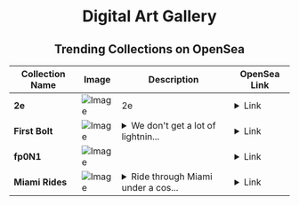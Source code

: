 <div align="center">

# Digital Art Gallery

## Trending Collections on OpenSea

| Collection Name                       | Image                                                                                     | Description                       | OpenSea Link                                                                                          |
|---------------------------------------|-------------------------------------------------------------------------------------------|-----------------------------------|--------------------------------------------------------------------------------------------------------|
| **2e** | ![Image](https://i.seadn.io/s/raw/files/ab52c19eba956ab89d1c7c9c73ba9317.jpg?w=500&auto=format?w=200&auto=format) | 2e | <details><summary>Link</summary>[2e](https://opensea.io/collection/2e-7)</details> |
| **First Bolt** | ![Image](https://i.seadn.io/s/raw/files/82c17923996e513d8317aa7beab8ae0a.jpg?w=500&auto=format?w=200&auto=format) | <details><summary>We don't get a lot of lightnin...</summary>We don't get a lot of lightning storms in my area, and I've always wanted to capture a bolt. As luck would have it, a storm rolled in while i was in bed. Thunder woke me. I ran downstairs and grabbed the camera, headed outside on the deck and started snapping. I wasn't 100% sure what to set, just started snapping and adjusting my settings. The storm faded as quickly as it arrived. Upon viewing my shots,I found that the very first click (accidental while getting it on the tripod) caught this. :)</details> | <details><summary>Link</summary>[First Bolt](https://opensea.io/collection/first-bolt)</details> |
| **fp0N1** | ![Image](https://i.seadn.io/s/raw/files/e2f10199cfed4bb6747c9fe3785f6f51.png?w=500&auto=format?w=200&auto=format) |  | <details><summary>Link</summary>[fp0N1](https://opensea.io/collection/fp0n1)</details> |
| **Miami Rides** | ![Image](https://i.seadn.io/s/raw/files/2a2eb515b6ca0856846063f0db023b91.png?w=500&auto=format?w=200&auto=format) | <details><summary>Ride through Miami under a cos...</summary>Ride through Miami under a cosmic sky, bask in the sun, or face the storm. This collection highlights the vibrant weather diversity that defines the Magic City.</details> | <details><summary>Link</summary>[Miami Rides](https://opensea.io/collection/miami-rides)</details> |

</div>